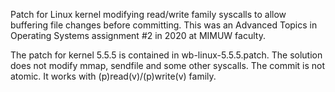 Patch for Linux kernel modifying read/write family syscalls to allow buffering file changes before committing.
This was an Advanced Topics in Operating Systems assignment #2 in 2020 at MIMUW faculty.

The patch for kernel 5.5.5 is contained in wb-linux-5.5.5.patch.
The solution does not modify mmap, sendfile and some other syscalls.
The commit is not atomic.
It works with (p)read(v)/(p)write(v) family.
